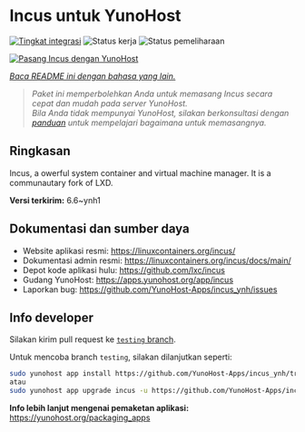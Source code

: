 <!--
N.B.: README ini dibuat secara otomatis oleh <https://github.com/YunoHost/apps/tree/master/tools/readme_generator>
Ini TIDAK boleh diedit dengan tangan.
-->

# Incus untuk YunoHost

[![Tingkat integrasi](https://apps.yunohost.org/badge/integration/incus)](https://ci-apps.yunohost.org/ci/apps/incus/)
![Status kerja](https://apps.yunohost.org/badge/state/incus)
![Status pemeliharaan](https://apps.yunohost.org/badge/maintained/incus)

[![Pasang Incus dengan YunoHost](https://install-app.yunohost.org/install-with-yunohost.svg)](https://install-app.yunohost.org/?app=incus)

*[Baca README ini dengan bahasa yang lain.](./ALL_README.md)*

> *Paket ini memperbolehkan Anda untuk memasang Incus secara cepat dan mudah pada server YunoHost.*  
> *Bila Anda tidak mempunyai YunoHost, silakan berkonsultasi dengan [panduan](https://yunohost.org/install) untuk mempelajari bagaimana untuk memasangnya.*

## Ringkasan

Incus, a owerful system container and virtual machine manager. It is a communautary fork of LXD.


**Versi terkirim:** 6.6~ynh1
## Dokumentasi dan sumber daya

- Website aplikasi resmi: <https://linuxcontainers.org/incus/>
- Dokumentasi admin resmi: <https://linuxcontainers.org/incus/docs/main/>
- Depot kode aplikasi hulu: <https://github.com/lxc/incus>
- Gudang YunoHost: <https://apps.yunohost.org/app/incus>
- Laporkan bug: <https://github.com/YunoHost-Apps/incus_ynh/issues>

## Info developer

Silakan kirim pull request ke [`testing` branch](https://github.com/YunoHost-Apps/incus_ynh/tree/testing).

Untuk mencoba branch `testing`, silakan dilanjutkan seperti:

```bash
sudo yunohost app install https://github.com/YunoHost-Apps/incus_ynh/tree/testing --debug
atau
sudo yunohost app upgrade incus -u https://github.com/YunoHost-Apps/incus_ynh/tree/testing --debug
```

**Info lebih lanjut mengenai pemaketan aplikasi:** <https://yunohost.org/packaging_apps>
